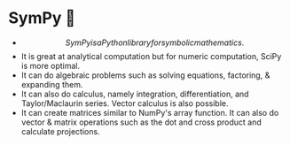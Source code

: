 # SymPy 🐍

- $$SymPy is a Python library for symbolic mathematics.$$
- It is great at analytical computation but for numeric computation, SciPy is more optimal.
- It can do algebraic problems such as solving equations, factoring, & expanding them.
- It can also do calculus, namely integration, differentiation, and Taylor/Maclaurin series. Vector calculus is also possible.
- It can create matrices similar to NumPy's array function. It can also do vector & matrix operations such as the dot and cross product and calculate projections.
